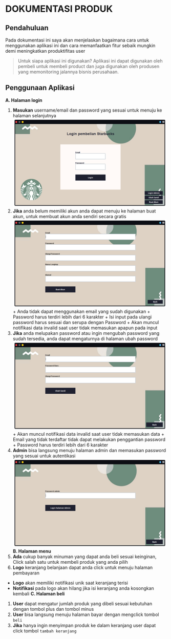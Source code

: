 # DOKUMENTASI PRODUK

## Pendahuluan

Pada dokumentasi ini saya akan menjelaskan bagaimana cara untuk menggunakan aplikasi ini dan cara memanfaatkan fitur sebaik mungkin demi meningkatkan produktifitas user

> Untuk siapa aplikasi ini digunakan?
> Aplikasi ini dapat digunakan oleh pembeli untuk membeli product dan juga digunakan oleh produsen yang memonitoring jalannya bisnis perusahaan.

## Penggunaan Aplikasi

**A. Halaman login**
  1. **Masukan** username/email dan password yang sesuai untuk menuju ke halaman selanjutnya<br/>
  ![Ini adalah Gambar](img/l1.png)
  2. **Jika** anda belum memiliki akun anda dapat menuju ke halaman buat akun, untuk membuat akun anda sendiri secara gratis<br/>
  ![Ini adalah Gambar](img/l2.png)
    + Anda tidak dapat menggunakan email yang sudah digunakan
    + Password harus terdiri lebih dari 6 karakter
    + Isi input pada ulangi password harus sesuai dan serupa dengan Password
    + Akan muncul notifikasi data invalid saat user tidak memasukan apapun pada input
  3. **Jika** anda melupakan password atau ingin mengubah password yang sudah tersedia, anda dapat mengaturnya di halaman ubah password<br/>
  ![Ini adalah Gambar](img/l3.png)
    + Akan muncul notifikasi data invalid saat user tidak memasukan data
    + Email yang tidak terdaftar tidak dapat melakukan penggantian password 
    + Password harus terdiri lebih dari 6 karakter
  4. **Admin** bisa langsung menuju halaman admin dan memasukan password yang sesuai untuk autentikasi<br/>
  ![Ini adalah Gambar](img/l4.png)
**B. Halaman menu**
  1. **Ada** cukup banyak minuman yang dapat anda beli sesuai keinginan, Click salah satu untuk membeli produk yang anda pilih
  2. **Logo** keranjang belanjaan dapat anda click untuk menuju halaman pembayaran
  + **Logo** akan memiliki notifikasi unik saat keranjang terisi
  + **Notifikasi** pada logo akan hilang jika isi keranjang anda kosongkan kembali
**C. Halaman beli**
  1. **User** dapat mengatur jumlah produk yang dibeli sesuai kebutuhan dengan tombol plus dan tombol minus
  2. **User** bisa langsung menuju halaman bayar dengan mengclick tombol `beli`
  3. **Jika** hanya ingin menyimpan produk ke dalam keranjang user dapat click tombol `tambah keranjang` 
